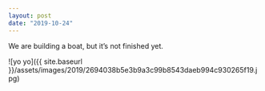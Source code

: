 ```yaml
---
layout: post
date: "2019-10-24"
---
```


We are building a boat, but it’s not finished yet.

![yo yo]({{ site.baseurl }}/assets/images/2019/2694038b5e3b9a3c99b8543daeb994c930265f19.jpg)

